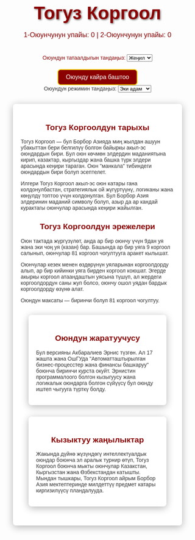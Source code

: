 <html lang="ru">
<head>
    <meta charset="UTF-8">
    <meta name="viewport" content="width=device-width, initial-scale=1.0">
    <title>Тогуз Коргоол</title>
    <style>
  body {
            font-family: 'Arial', sans-serif;
            text-align: center;
            background: url('photo_2024-09-02_09-27-54.jpg') no-repeat center center fixed;
            background-size: cover;
            color: #333;
            transition: background 0.3s, color 0.3s;
        }
        h1 {
            font-family: 'Tajawal', sans-serif;
            color: #8B0000; /* Кыргыздын кызыл түсү */
            font-size: 48px;
            text-shadow: 2px 2px 4px rgba(0, 0, 0, 0.5);
            margin-bottom: 20px;
        }
        .board {
            display: grid;
            grid-template-columns: repeat(9, 70px);
            gap: 10px;
            justify-content: center;
            margin-bottom: 20px;
        }
        .hole {
            width: 70px;
            height: 70px;
            background-color: #C19A6B; /* Кыргыз боз үйүнүн ички кооздоосундагы түс */
            display: flex;
            align-items: center;
            justify-content: center;
            border-radius: 50%;
            font-size: 20px;
            cursor: pointer;
            position: relative;
            border: 3px solid #8B0000; /* Кыргыз кызыл түсү */
            transition: background-color 0.3s, transform 0.3s;
        }
        .hole:hover {
            background-color: #FFD700; /* Алтын түскө жакын */
            transform: scale(1.1);
        }
        .hole img {
            width: 45px;
            height: 45px;
        }
        .scores {
            margin-bottom: 20px;
            font-size: 18px;
            color: #8B0000;
        }.hole .stones {
            position: absolute;
            bottom: 5px;
            right: 5px;
            font-size: 14px;
            background-color: white;
            border-radius: 50%;
            padding: 3px 7px;
            border: 1px solid #ccc;
        }button {
            padding: 10px 20px;
            font-size: 16px;
            background-color: #8B0000; /* Кыргыз кызылы */
            color: white;
            border: 2px solid #FFD700; /* Алтын чек */
            border-radius: 8px;
            cursor: pointer;
            transition: background-color 0.3s, transform 0.3s;
        }
        button:hover {
            background-color: #A52A2A; /* Карамелдүү күрөң түс */
            transform: scale(1.05);
        }
        .history-rules, .creator, .news {
            width: 80%;
            margin: 30px auto;
            text-align: left;
            padding: 20px;
            background-color: #fff;
            border-radius: 8px;
            box-shadow: 0 4px 20px rgba(0, 0, 0, 0.3);
            font-family: 'Tajawal', sans-serif;
        }
        .history-rules h2, .creator h2, .news h2 {
            text-align: center;
            color: #8B0000;
            font-family: 'Tajawal', sans-serif;
        }
        .difficulty {
            margin: 20px 0;
            color: #8B0000;
        }
        .container img {
            margin-top: 15px;
            width: 100%;
            border-radius: 10px;
        }
        @keyframes fadeIn {
            from {
                opacity: 0;
                transform: translate(-50%, -60%);
            }
            to {
                opacity: 1;
                transform: translate(-50%, -50%);
            }
        }#win-message {
            display: none;
            position: fixed;
            top: 50%;
            left: 50%;
            transform: translate(-50%, -50%);
            background-color: rgba(0, 128, 0, 0.8);
            color: white;
            padding: 20px;
            border-radius: 10px;
            font-size: 24px;
            z-index: 10;
            animation: fadeIn 1s;
        }
</style>
</head>
<body>
    <h1>Тогуз Коргоол</h1>
    <div class="scores">
        <span id="player1-score">1-Оюунчунун упайы: 0</span> | 
        <span id="player2-score">2-Оюунчунун упайы: 0</span>
    </div>
    <div id="board" class="board"></div>
    <div class="difficulty">
        <label for="difficulty">Оюундун татаалдыгын тандаңыз:</label>
        <select id="difficulty">
            <option value="easy">Жеңил</option>
            <option value="medium">Орточо</option>
            <option value="hard">Татаал</option>
        </select>
    </div>
    <div>
        <button onclick="restartGame()">Оюунду кайра баштоо</button>
    </div>
    <!-- Режимы игры -->
<div class="mode">
    <label for="gameMode">Оюундун режимин тандаңыз:</label>
    <select id="gameMode" onchange="setGameMode(this.value)">
        <option value="local">Эки адам</option>
        <option value="bot">Бот менен</option>
    </select>
</div>
 <div class="container">
        <div class="history-rules">
            <h2>Тогуз Коргоолдун тарыхы</h2>
            <p>
                Тогуз Коргоол — бул Борбор Азияда миң жылдан ашуун убакыттан бери белгилүү болгон байыркы акыл-эс оюндардын бири. 
                Бул оюн көчмөн элдердин маданиятына кирип, казактар, кыргыздар жана башка түрк элдери арасында кеңири тараган. Оюн "манкала" тибиндеги оюндардын бири болуп эсептелет.
            </p>
            <p>
                Илгери Тогуз Коргоол акыл-эс оюн катары гана колдонулбастан, стратегиялык ой жүгүртүүнү, логиканы жана көңүлдү топтоо үчүн колдонулган. 
                Бул Борбор Азия элдеринин маданий символу болуп, азыр да ар кандай курактагы оюнчулар арасында кеңири жайылган.
            </p>
   <h2>Тогуз Коргоолдун эрежелери</h2>
            <p>
                Оюн тактада жүргүзүлөт, анда ар бир оюнчу үчүн 9дан уя жана эки чоң уя (казан) бар. 
                Башында ар бир уяга 9 коргоол салынып, оюнчулар 81 коргоол чогултууга аракет кылышат.
            </p>
            <p>
                Оюнчулар кезек менен өздөрүнүн уяларынан коргоолдорду алып, ар бир кийинки уяга бирден коргоол коюшат. 
                Эгерде акыркы коргоол атаандаштын уясына түшүп, ал жердеги коргоолдордун саны жуп болсо, оюнчу ошол уядан бардык коргоолдорду өзүнө алат.
            </p>
            <p>
                Оюндун максаты — биринчи болуп 81 коргоол чогултуу.
            </p>
            <div class="creator">
            <h2>Оюндун жаратуучусу</h2>
            <p>
                Бул версияны Акбаралиев Эрнис түзгөн. Ал 17 жашта жана ОшГУда "Автоматташтырылган бизнес-процесстер жана финансы башкаруу" боюнча биринчи курста окуйт. Эрнистин программалоого болгон кызыгуусу жана логикалык оюндарга болгон сүйүүсү бул оюнду иштеп чыгууга түрткү болду.
            </p>
        </div>
  <!-- Секция менен кызыктуу жаңылыктар -->
        <div class="news">
            <h2>Кызыктуу жаңылыктар</h2>
            <p>
                Жакында дүйнө жүзүндөгү интеллектуалдык оюндар боюнча эл аралык турнир өтүп, Тогуз Коргоол боюнча мыкты оюнчулар Казакстан, Кыргызстан жана Өзбекстандан катышты. 
                Мындан тышкары, Тогуз Коргоол айрым Борбор Азия мектептеринде милдеттүү предмет катары киргизилүүсү пландалууда.
            </p>
        </div>
    </div>
    </div>
    </div>
<script>
        let board = [
            [9, 9, 9, 9, 9, 9, 9, 9, 9],  // Лунки игрока
            [9, 9, 9, 9, 9, 9, 9, 9, 9]   // Лунки бота
        ];
        let scores = [0, 0];
        let currentPlayer = 0;  // Игрок начинает
        function createBoard() {
            const boardElement = document.getElementById('board');
            boardElement.innerHTML = '';  // Очистить доску
            for (let i = 0; i < 9; i++) {
                // Лунки бота (в верхней строке)
                const hole2 = document.createElement('div');
                hole2.className = 'hole';
                hole2.innerHTML = `<img src="photo_2024-09-02_09-27-54.jpg" alt="marble"><div class="stones">${board[1][i]}</div>`;
                boardElement.appendChild(hole2);
            }
            for (let i = 0; i < 9; i++) {
                // Лунки игрока (в нижней строке)
                const hole1 = document.createElement('div');
                hole1.className = 'hole';
                hole1.innerHTML = `<img src="photo_2024-09-02_09-27-54.jpg" alt="marble"><div class="stones">${board[0][i]}</div>`;
                hole1.onclick = () => makeMove(0, i);
                boardElement.appendChild(hole1);
            }
        }
    function makeMove(player, holeIndex) {
            if (player !== currentPlayer) {
                alert("Сейчас не ваш ход!");
                return;
            }
        let stones = board[player][holeIndex];
            if (stones === 0) {
                alert("Эта лунка пуста!");
                return;
            }
        board[player][holeIndex] = 0;
            let side = player;
            let hole = holeIndex;
        while (stones > 0) {
                hole++;
                if (hole > 8) {
                    hole = 0;
                    side = 1 - side;  // Переключение на противоположную сторону
                }
                board[side][hole]++;
                stones--;
            }  // Проверка на захват камней
            if (board[side][hole] % 2 === 0 && side !== currentPlayer) {
                scores[currentPlayer] += board[side][hole];
                board[side][hole] = 0;
            } currentPlayer = 1 - currentPlayer;
            updateBoard();
        if (currentPlayer === 1) {
                setTimeout(botMove, 1000);  // Ход бота с небольшой задержкой
            }
            checkGameOver();
        }
function botMove() {
            let validMoves = board[1].map((stones, index) => stones > 0 ? index : -1).filter(index => index !== -1);
            let randomMove = validMoves[Math.floor(Math.random() * validMoves.length)];
            makeMove(1, randomMove);
        }
    function updateBoard() {
            createBoard();
            document.getElementById('player1-score').textContent = `Очки Игрока: ${scores[0]}`;
            document.getElementById('player2-score').textContent = `Очки Бота: ${scores[1]}`;
        }
    function checkGameOver() {
            if (board[0].every(hole => hole === 0) || board[1].every(hole => hole === 0)) {
                let winner = scores[0] > scores[1] ? 'Игрок' : 'Бот';
                if (scores[0] === scores[1]) {
                    winner = 'Ничья';
                }
                alert(`Игра окончена! Победитель: ${winner}`);
                restartGame();
            }
        }
    function restartGame() {
            board = [
                [9, 9, 9, 9, 9, 9, 9, 9, 9],
                [9, 9, 9, 9, 9, 9, 9, 9, 9]
            ];
            scores = [0, 0];
            currentPlayer = 0;
            updateBoard();
        }// Инициализация игры
        createBoard();
</script>
</body>
</html>
